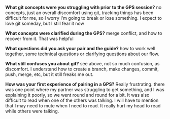 **What git concepts were you struggling with prior to the GPS session?**
no concepts, just an overall discomfort using git, tracking things has been difficult for me, so I worry I'm going to break or lose something. I expect to love git someday, but I still fear it now

**What concepts were clarified during the GPS?**
merge conflict, and how to recover from it. That was helpful

**What questions did you ask your pair and the guide?**
how to work well together, some technical questions or clarifying questions about our flow.

**What still confuses you about git?**
see above, not so much confusion, as discomfort. I understand how to create a branch, make changes, commit, push, merge, etc, but it still freaks me out.

**How was your first experience of pairing in a GPS?**
Really frustrating. there was one point where my partner was struggling to get something, and I was explaining it poorly, so we went round and round for a bit. It was also difficult to read when one of the others was talking. I will have to mention that I may need to mute when I need to read. It really hurt my head to read while others were talking.